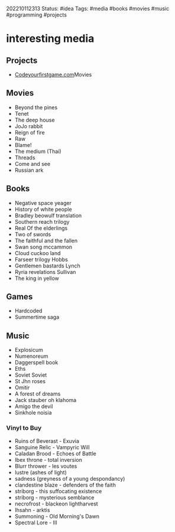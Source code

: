 202210112313
Status: #idea
Tags: #media #books #movies #music #programming #projects 

# interesting media
## Projects
- [Codeyourfirstgame.com](http://codeyourfirstgame.com/)Movies  

## Movies
- Beyond the pines  
- Tenet  
- The deep house  
- JoJo rabbit  
- Reign of fire  
- Raw  
- Blame!  
- The medium (Thai)  
- Threads  
- Come and see  
- Russian ark

## Books  
- Negative space yeager  
- History of white people  
- Bradley beowulf translation  
- Southern reach trilogy  
- Real Of the elderlings  
- Two of swords  
- The faithful and the fallen  
- Swan song mccammon  
- Cloud cuckoo land  
- Farseer trilogy Hobbs  
- Gentlemen bastards Lynch  
- Ryria revelations Sullivan  
- The king in yellow

## Games  
- Hardcoded  
- Summertime saga

## Music  
- Explosicum  
- Numenoreum  
- Daggerspell book  
- Eths  
- Soviet Soviet  
- St Jhn roses  
- Omitir  
- A forest of dreams  
- Jack stauber oh klahoma  
- Amigo the devil  
- Sinkhole noisia

### Vinyl to Buy
- Ruins of Beverast - Exuvia  
- Sanguine Relic - Vampyric Will  
- Caladan Brood - Echoes of Battle  
- Ibex throne - total inversion  
- Blurr thrower - les voutes  
- lustre (ashes of light)  
- sadness (greyness of a young despondancy)
- clandestine blaze - defenders of the faith  
- striborg - this suffocating existence  
- striborg - mysterious semblance  
- necrofrost - blackeon lightharvest  
- Ihsahn - arktis  
- Summoning - Old Morning's Dawn  
- Spectral Lore - III

